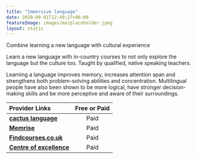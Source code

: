 ```yaml
---
title: "Immersive language"
date: 2020-09-01T12:49:27+06:00
featureImage: images/ma/placeholder.jpeg
layout: static
---
```


Combine learning a new language with cultural experience

Learn a new language with in-country courses to not only explore the language but the culture too. Taught by qualified, native speaking teachers.

Learning a language improves memory, increases attention span and strengthens both problem-solving abilities and concentration. Multilingual people have also been shown to be more logical, have stronger decision-making skills and be more perceptive and aware of their surroundings.

| Provider Links      | Free or Paid  |  
| :-----------          | :--------------:      |  
| [**cactus language**](https://www.cactuslanguage.com/adults/courses/50-plus/) | Paid | 
| [**Memrise**](https://www.memrise.com/) | Paid | 
| [**Findcourses.co.uk**](https://www.findcourses.co.uk/search/language-training-courses) | Paid | 
| [**Centre of excellence**](https://www.centreofexcellence.com/) | Paid | 
  

<br/><br/>






